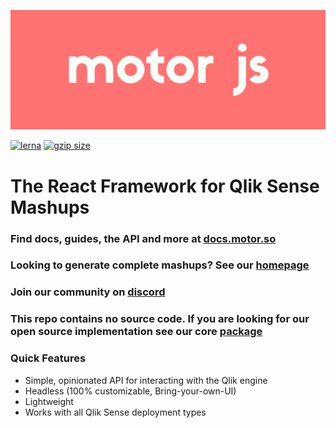 ![Motor Logo](./motor_red.png)

[![lerna](https://img.shields.io/badge/maintained%20with-lerna-cc00ff.svg)](https://lerna.js.org/)
 <a href="https://bundlephobia.com/result?p=@motor-js/engine" title="Motor.js latest minified+gzip size"><img src="https://badgen.net/bundlephobia/minzip/@motor-js/engine" alt="gzip size"></a>

 
# The React Framework for Qlik Sense Mashups

### Find docs, guides, the API and more at  [docs.motor.so](https://docs.motor.so)

### Looking to generate complete mashups? See our [homepage](https://motor.so)

### Join our community on [discord](https://discord.com/invite/jmjx78N59b)

### This repo contains no source code. If you are looking for our open source implementation see our core [package](https://github.com/motor-js/motor-ui)

### Quick Features

- Simple, opinionated API for interacting with the Qlik engine
- Headless (100% customizable, Bring-your-own-UI)
- Lightweight
- Works with all Qlik Sense deployment types

